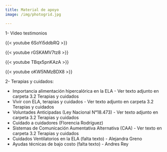```yaml
---
title: Material de apoyo
image: /img/photogrid.jpg

---
```


<p class="f4 b lh-title mb2 primary pt4">1- Video testimonios</p>

{{< youtube 6SoYi5ddbRQ >}}

{{< youtube rGSKAMV7tz8 >}}

{{< youtube TBqx5pnKAzA >}}

{{< youtube oKW5NMzBDX8 >}}


<p class="f4 b lh-title mb2 primary pt4">2- Terapias y cuidados:</p>

- Importancia alimentación hipercalórica en la ELA - Ver texto adjunto en carpeta 3.2 Terapias y cuidados
- Vivir con ELA, terapias y cuidados - Ver texto adjunto en carpeta 3.2 Terapias y cuidados
- Voluntades Anticipadas (Ley Nacional N°18.473) - Ver texto adjunto en carpeta 3.2 Terapias y cuidados
- Cuidado a cuidadores (Florencia Rodríguez)
- Sistemas de Comunicación Aumentativa Alternativa (CAA) -  Ver texto en carpeta 3.2 Terapias y cuidados
- Cuidados Ventilatorios en la ELA (falta texto) - Alejandra Greno
- Ayudas técnicas de bajo costo (falta texto) - Andres Rey
